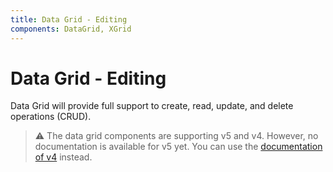 ```yaml
---
title: Data Grid - Editing
components: DataGrid, XGrid
---
```


# Data Grid - Editing

<p class="description">Data Grid will provide full support to create, read, update, and delete operations (CRUD).</p>

> ⚠️ The data grid components are supporting v5 and v4. However, no documentation is available for v5 yet. You can use the [documentation of v4](https://material-ui.com/components/data-grid/) instead.
